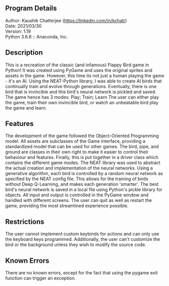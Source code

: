 ## Program Details
Author: Kaushik Chatterjee (https://linkedin.com/in/kchatr)  
Date: 2021/03/30  
Version: 1.19  
Python 3.6.8 :: Anaconda, Inc.  

## Description
This is a recreation of the classic (and infamous) Flappy Bird game in Python!
It was created using PyGame and uses the original sprites and assets in the game.
However, this time its not just a human playing the game - it's an AI.
Using the NEAT-Python library, I was able to create AI birds that continually train and evolve through generations.
Eventually, there is one bird that is invincible and this bird's neural network is pickled and saved.
The game hence has 3 modes: Play; Train; Learn
The user can either play the game, train their own invincible bird, or watch an unbeatable bird play the game and learn.

## Features
The development of the game followed the Object-Oriented Programming model.
All assets are subclasses of the Game interface, providing a standardized model that can be used for other games.
The bird, pipe, and ground are classes in their own right to make it easier to control their behaviour and features.
Finally, this is put together in a driver class which contains the different game modes.
The NEAT library was used to abstract the actual creation and implementation of the neural networks.
Using a generative algorithm, each bird is controlled by a random neural network as specified by the NEAT config file.
This allows for the training of birds without Deep Q-Learning, and makes each generation 'smarter'. 
The best bird's neural network is saved in a local file using Python's pickle library for objects.
All input and output is controlled in the PyGame window and handled with different screens.
The user can quit as well as restart the game, providing the most streamlined experience possible.

## Restrictions
The user cannot implement custom keybinds for actions and can only use the keyboard keys programmed.
Additionally, the user can't customize the bird or the background unless they wish to modify the source code.

## Known Errors
There are no known errors, except for the fact that using the pygame exit function can trigger an exception.
